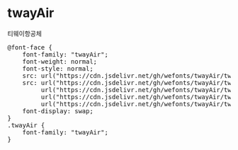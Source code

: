 # twayAir
티웨이항공체

<pre>
@font-face {
    font-family: "twayAir";
    font-weight: normal;
    font-style: normal;
    src: url("https://cdn.jsdelivr.net/gh/wefonts/twayAir/twayAir.eot");
    src: url("https://cdn.jsdelivr.net/gh/wefonts/twayAir/twayAir.eot?#iefix") format("embedded-opentype"),
         url("https://cdn.jsdelivr.net/gh/wefonts/twayAir/twayAir.woff2") format("woff2"),
         url("https://cdn.jsdelivr.net/gh/wefonts/twayAir/twayAir.woff") format("woff"),
         url("https://cdn.jsdelivr.net/gh/wefonts/twayAir/twayAir.ttf") format("truetype");
    font-display: swap;
}
.twayAir {
    font-family: "twayAir";
}
</pre>

